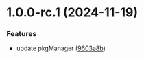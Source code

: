 # 1.0.0-rc.1 (2024-11-19)


### Features

* update pkgManager ([9603a8b](https://github.com/yanyunchangfeng/ts-vue3/commit/9603a8b279dd1f08eaeb7a10efb0bce58cb179f0))

